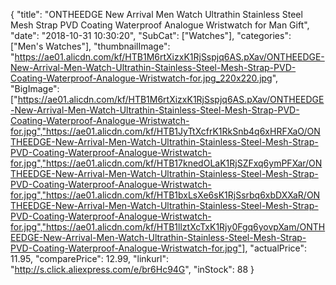 {
	"title": "ONTHEEDGE New Arrival Men Watch Ultrathin Stainless Steel Mesh Strap PVD Coating Waterproof Analogue Wristwatch for Man Gift",
	"date": "2018-10-31 10:30:20",
	"SubCat": ["Watches"],
	"categories": ["Men's Watches"],
	"thumbnailImage": "https://ae01.alicdn.com/kf/HTB1M6rtXizxK1RjSspjq6AS.pXav/ONTHEEDGE-New-Arrival-Men-Watch-Ultrathin-Stainless-Steel-Mesh-Strap-PVD-Coating-Waterproof-Analogue-Wristwatch-for.jpg_220x220.jpg",
	"BigImage": ["https://ae01.alicdn.com/kf/HTB1M6rtXizxK1RjSspjq6AS.pXav/ONTHEEDGE-New-Arrival-Men-Watch-Ultrathin-Stainless-Steel-Mesh-Strap-PVD-Coating-Waterproof-Analogue-Wristwatch-for.jpg","https://ae01.alicdn.com/kf/HTB1JyTtXcfrK1RkSnb4q6xHRFXaO/ONTHEEDGE-New-Arrival-Men-Watch-Ultrathin-Stainless-Steel-Mesh-Strap-PVD-Coating-Waterproof-Analogue-Wristwatch-for.jpg","https://ae01.alicdn.com/kf/HTB17knedOLaK1RjSZFxq6ymPFXar/ONTHEEDGE-New-Arrival-Men-Watch-Ultrathin-Stainless-Steel-Mesh-Strap-PVD-Coating-Waterproof-Analogue-Wristwatch-for.jpg","https://ae01.alicdn.com/kf/HTB1bxLsXe6sK1RjSsrbq6xbDXXaR/ONTHEEDGE-New-Arrival-Men-Watch-Ultrathin-Stainless-Steel-Mesh-Strap-PVD-Coating-Waterproof-Analogue-Wristwatch-for.jpg","https://ae01.alicdn.com/kf/HTB1llztXcTxK1Rjy0Fgq6yovpXam/ONTHEEDGE-New-Arrival-Men-Watch-Ultrathin-Stainless-Steel-Mesh-Strap-PVD-Coating-Waterproof-Analogue-Wristwatch-for.jpg"],
	"actualPrice": 11.95,
	"comparePrice": 12.99,
	"linkurl": "http://s.click.aliexpress.com/e/br6Hc94G",
	"inStock": 88
}
